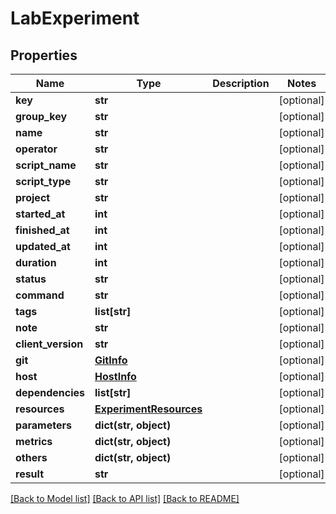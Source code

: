 # LabExperiment

## Properties
Name | Type | Description | Notes
------------ | ------------- | ------------- | -------------
**key** | **str** |  | [optional] 
**group_key** | **str** |  | [optional] 
**name** | **str** |  | [optional] 
**operator** | **str** |  | [optional] 
**script_name** | **str** |  | [optional] 
**script_type** | **str** |  | [optional] 
**project** | **str** |  | [optional] 
**started_at** | **int** |  | [optional] 
**finished_at** | **int** |  | [optional] 
**updated_at** | **int** |  | [optional] 
**duration** | **int** |  | [optional] 
**status** | **str** |  | [optional] 
**command** | **str** |  | [optional] 
**tags** | **list[str]** |  | [optional] 
**note** | **str** |  | [optional] 
**client_version** | **str** |  | [optional] 
**git** | [**GitInfo**](GitInfo.md) |  | [optional] 
**host** | [**HostInfo**](HostInfo.md) |  | [optional] 
**dependencies** | **list[str]** |  | [optional] 
**resources** | [**ExperimentResources**](ExperimentResources.md) |  | [optional] 
**parameters** | **dict(str, object)** |  | [optional] 
**metrics** | **dict(str, object)** |  | [optional] 
**others** | **dict(str, object)** |  | [optional] 
**result** | **str** |  | [optional] 

[[Back to Model list]](../README.md#documentation-for-models) [[Back to API list]](../README.md#documentation-for-api-endpoints) [[Back to README]](../README.md)


